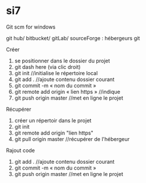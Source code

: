 # si7
Git scm for windows

git hub/ bitbucket/ gitLab/ sourceForge : hébergeurs git

Créer
1) se positionner dans le dossier du projet
2) git dash here (via clic droit)
3) git init //initialise le répertoire local
4) git add . //ajoute contenu dossier courant
5) git commit -m « nom du commit »
6) git remote add origin « lien https » //indique
7) git push origin master //met en ligne le projet

Récupérer
1) créer un répertoir dans le projet
2) git init
3) git remote add origin "lien https"
4) git pull origin master //récupérer de l'hébergeur

Rajout code
1) git add . //ajoute contenu dossier courant
2) git commit -m « nom du commit »
3) git push origin master //met en ligne le projet
